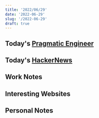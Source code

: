 ```yaml
---
title: '2022/06/29'
date: '2022-06-29'
slug: '/2022-06-29'
draft: true
---
```


## Today's [Pragmatic Engineer](../Notes/Pragmatic%20Engineer.md)

## Today's [HackerNews](../Notes/HackerNews.md)

## Work Notes

## Interesting Websites

## Personal Notes
